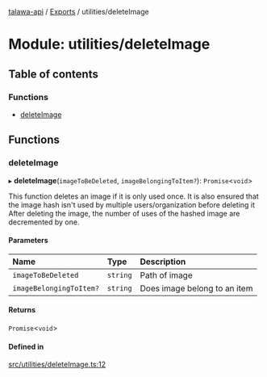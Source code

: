 [talawa-api](../README.md) / [Exports](../modules.md) / utilities/deleteImage

# Module: utilities/deleteImage

## Table of contents

### Functions

- [deleteImage](utilities_deleteImage.md#deleteimage)

## Functions

### deleteImage

▸ **deleteImage**(`imageToBeDeleted`, `imageBelongingToItem?`): `Promise`\<`void`\>

This function deletes an image if it is only used once.
It is also ensured that the image hash isn't used by multiple users/organization before deleting it
After deleting the image, the number of uses of the hashed image are decremented by one.

#### Parameters

| Name | Type | Description |
| :------ | :------ | :------ |
| `imageToBeDeleted` | `string` | Path of image |
| `imageBelongingToItem?` | `string` | Does image belong to an item |

#### Returns

`Promise`\<`void`\>

#### Defined in

[src/utilities/deleteImage.ts:12](https://github.com/PalisadoesFoundation/talawa-api/blob/12ccdb6/src/utilities/deleteImage.ts#L12)
